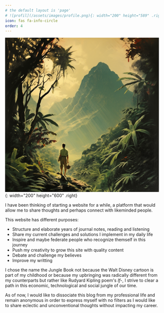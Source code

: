 ```yaml
---
# the default layout is 'page'
# ![profil](/assets/images/profile.png){: width="200" height="589" .right}
icon: fas fa-info-circle
order: 4
---
```

![profil](/assets/images/jungle1.png){: width="200" height="600" .right}

I have been thinking of starting a website for a while, a platform that would allow me to share thoughts and perhaps connect with likeminded people.

This website has different purposes:

- Structure and elaborate years of journal notes, reading and listening
- Share my current challenges and solutions I implement in my daily life
- Inspire and maybe federate people who recognize themself in this journey
- Push my creativity to grow this site with quality content
- Debate and challenge my believes
- Improve my writting

I chose the name the Jungle Book not because the Walt Disney cartoon is part of my childhood or because my upbringing 
was radically different from my counterparts but rather like Rudyard Kipling poem's _If-_, 
I strive to clear a path in this economic, technological and social jungle of our time. 

As of now, I would like to dissociate this blog from my professional life and remain anonymous in order to express myself 
with no filters as I would like to share eclectic and unconventional thoughts without impacting my career.